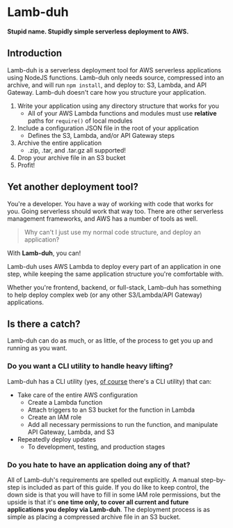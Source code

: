 # Lamb-duh

**Stupid name. Stupidly simple serverless deployment to AWS.**

## Introduction

Lamb-duh is a serverless deployment tool for AWS serverless applications using NodeJS functions.
Lamb-duh only needs source, compressed into an archive, and will run `npm install`, and deploy to: S3, Lambda, and API Gateway.
Lamb-duh doesn't care how you structure your application.

1. Write your application using any directory structure that works for you
    + All of your AWS Lambda functions and modules must use **relative** paths for `require()` of local modules
1. Include a configuration JSON file in the root of your application
    + Defines the S3, Lambda, and/or API Gateway steps
1. Archive the entire application
    + .zip, .tar, and .tar.gz all supported!
1. Drop your archive file in an S3 bucket
1. Profit!

## Yet another deployment tool?
You're a developer.
You have a way of working with code that works for you.
Going serverless should work that way too.
There are other serverless management frameworks, and AWS has a number of tools as well.
> Why can't I just use my normal code structure, and deploy an application?

With **Lamb-duh**, you can!

Lamb-duh uses AWS Lambda to deploy every part of an application in one step, while keeping the same application structure you're comfortable with.

Whether you're frontend, backend, or full-stack, Lamb-duh has something to help deploy complex web (or any other S3/Lambda/API Gateway) applications.

## Is there a catch?

Lamb-duh can do as much, or as little, of the process to get you up and running as you want.

### Do you want a CLI utility to handle heavy lifting?

Lamb-duh has a CLI utility (yes, <u>of course</u> there's a CLI utility) that can:
+ Take care of the entire AWS configuration
    + Create a Lambda function
    + Attach triggers to an S3 bucket for the function in Lambda
    + Create an IAM role
    + Add all necessary permissions to run the function, and manipulate API Gateway, Lambda, and S3
+ Repeatedly deploy updates
    + To development, testing, and production stages

### Do you hate to have an application doing any of that?
All of Lamb-duh's requirements are spelled out explicitly.
A manual step-by-step is included as part of this guide.
If you do like to keep control, the down side is that you will have to fill in some IAM role permissions, but the upside is that it's **one time only, to cover all current and future applications you deploy via Lamb-duh**.
The deployment process is as simple as placing a compressed archive file in an S3 bucket.
